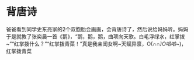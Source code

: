 # 背唐诗 

爸爸看到同学史东亮家的2个双胞胎会画画，会背唐诗了，然后说给妈妈听。妈妈于是就教了张奕晨一首《鹅》，“鹅，鹅，鹅，曲项向天歌。白毛浮绿水，红掌拨~”“红掌拨什么？”“红掌拨青菜！”真是我亲闺女啊~天赋异禀，O(∩_∩)O哈哈~_)，红掌拨青菜
